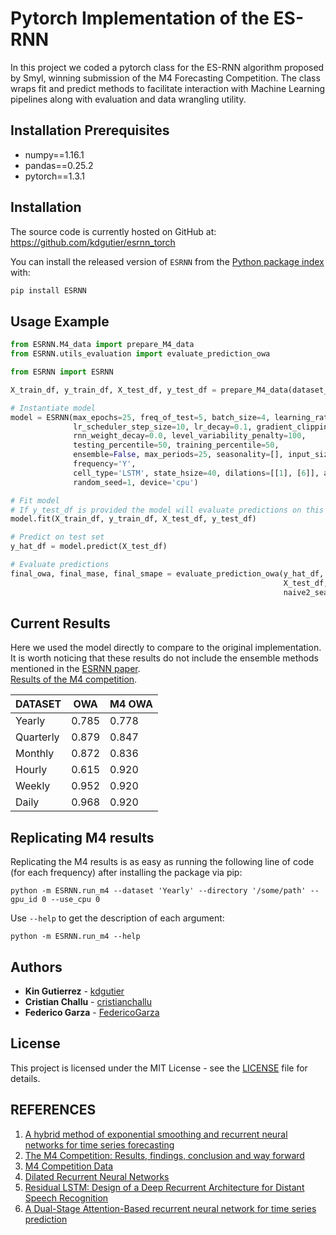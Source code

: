 # Pytorch Implementation of the ES-RNN
In this project we coded a pytorch class for the ES-RNN algorithm proposed by Smyl, winning submission of the M4 Forecasting Competition. The class wraps fit and predict methods to facilitate interaction with Machine Learning pipelines along with evaluation and data wrangling utility.

## Installation Prerequisites
* numpy==1.16.1
* pandas==0.25.2
* pytorch==1.3.1

## Installation

The source code is currently hosted on GitHub at: https://github.com/kdgutier/esrnn_torch

You can install  the released version of `ESRNN` from the [Python package index](https://pypi.org) with:

```python
pip install ESRNN
```


## Usage Example
```python
from ESRNN.M4_data import prepare_M4_data
from ESRNN.utils_evaluation import evaluate_prediction_owa

from ESRNN import ESRNN

X_train_df, y_train_df, X_test_df, y_test_df = prepare_M4_data(dataset_name='Yearly', directory = './data', num_obs=1000)

# Instantiate model
model = ESRNN(max_epochs=25, freq_of_test=5, batch_size=4, learning_rate=1e-4, per_series_lr_multip=0.8,
              lr_scheduler_step_size=10, lr_decay=0.1, gradient_clipping_threshold=50,
              rnn_weight_decay=0.0, level_variability_penalty=100,
              testing_percentile=50, training_percentile=50,
              ensemble=False, max_periods=25, seasonality=[], input_size=4, output_size=6,
              frequency='Y',
              cell_type='LSTM', state_hsize=40, dilations=[[1], [6]], add_nl_layer=False,
              random_seed=1, device='cpu')

# Fit model
# If y_test_df is provided the model will evaluate predictions on this set every freq_test epochs
model.fit(X_train_df, y_train_df, X_test_df, y_test_df)

# Predict on test set
y_hat_df = model.predict(X_test_df)

# Evaluate predictions
final_owa, final_mase, final_smape = evaluate_prediction_owa(y_hat_df, y_train_df,
                                                             X_test_df, y_test_df,
                                                             naive2_seasonality=1)
```

## Current Results
Here we used the model directly to compare to the original implementation. It is worth noticing that these results do not include the ensemble methods mentioned in the [ESRNN paper](https://www.sciencedirect.com/science/article/pii/S0169207019301153).<br/>
[Results of the M4 competition](https://www.researchgate.net/publication/325901666_The_M4_Competition_Results_findings_conclusion_and_way_forward).
<br/>

| DATASET   | OWA   | M4 OWA |
|-----------|-------|--------|
| Yearly    | 0.785 | 0.778  |
| Quarterly | 0.879 | 0.847  |
| Monthly   | 0.872 | 0.836  |
| Hourly    | 0.615 | 0.920  |
| Weekly    | 0.952 | 0.920  |
| Daily     | 0.968 | 0.920  |


## Replicating M4 results


Replicating the M4 results is as easy as running the following line of code (for each frequency) after installing the package via pip:

```console
python -m ESRNN.run_m4 --dataset 'Yearly' --directory '/some/path' --gpu_id 0 --use_cpu 0
```

Use `--help` to get the description of each argument:

```console
python -m ESRNN.run_m4 --help
```

## Authors
* **Kin Gutierrez** - [kdgutier](https://github.com/kdgutier)
* **Cristian Challu** - [cristianchallu](https://github.com/cristianchallu)
* **Federico Garza** - [FedericoGarza](https://github.com/FedericoGarza)

## License
This project is licensed under the MIT License - see the [LICENSE](https://github.com/kdgutier/esrnn_torch/blob/master/LICENSE) file for details.


## REFERENCES
1. [A hybrid method of exponential smoothing and recurrent neural networks for time series forecasting](https://www.sciencedirect.com/science/article/pii/S0169207019301153)
2. [The M4 Competition: Results, findings, conclusion and way forward](https://www.researchgate.net/publication/325901666_The_M4_Competition_Results_findings_conclusion_and_way_forward)
3. [M4 Competition Data](https://github.com/M4Competition/M4-methods/tree/master/Dataset)
4. [Dilated Recurrent Neural Networks](https://papers.nips.cc/paper/6613-dilated-recurrent-neural-networks.pdf)
5. [Residual LSTM: Design of a Deep Recurrent Architecture for Distant Speech Recognition](https://arxiv.org/abs/1701.03360)
6. [A Dual-Stage Attention-Based recurrent neural network for time series prediction](https://arxiv.org/abs/1704.02971)
